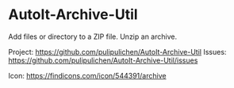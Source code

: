 # AutoIt-Archive-Util
Add files or directory to a ZIP file. Unzip an archive.

Project: https://github.com/pulipulichen/AutoIt-Archive-Util
Issues: https://github.com/pulipulichen/AutoIt-Archive-Util/issues

Icon: https://findicons.com/icon/544391/archive